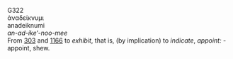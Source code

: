 G322  
ἀναδείκνυμι  
anadeiknumi  
*an-ad-ike‘-noo-mee*  
From [303](g0303) and [1166](g1166) to *exhibit*, that is, (by
implication) to *indicate*, *appoint:* - appoint, shew.  
